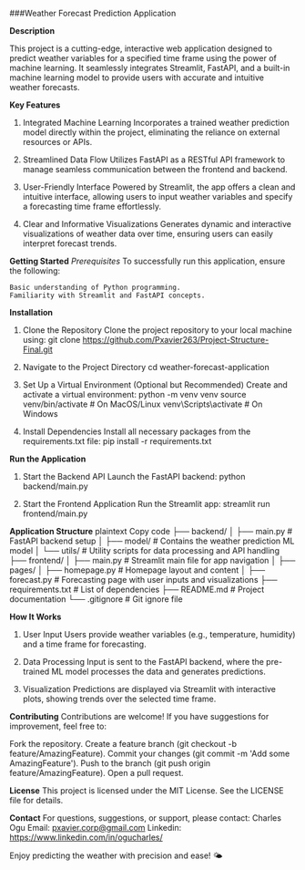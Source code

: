 ###Weather Forecast Prediction Application

**Description**

This project is a cutting-edge, interactive web application designed to predict weather variables for a specified time frame using the power of machine learning. It seamlessly integrates Streamlit, FastAPI, and a built-in machine learning model to provide users with accurate and intuitive weather forecasts.

**Key Features**
  1. Integrated Machine Learning
        Incorporates a trained weather prediction model directly within the project, eliminating the reliance on external resources or APIs.

  2. Streamlined Data Flow
        Utilizes FastAPI as a RESTful API framework to manage seamless communication between the frontend and backend.

  3. User-Friendly Interface
        Powered by Streamlit, the app offers a clean and intuitive interface, allowing users to input weather variables and specify a forecasting time frame effortlessly.

  4. Clear and Informative Visualizations
        Generates dynamic and interactive visualizations of weather data over time, ensuring users can easily interpret forecast trends.

**Getting Started**
*Prerequisites*
To successfully run this application, ensure the following:

    Basic understanding of Python programming.
    Familiarity with Streamlit and FastAPI concepts.
  
**Installation**
1. Clone the Repository
Clone the project repository to your local machine using:
git clone https://github.com/Pxavier263/Project-Structure-Final.git

2. Navigate to the Project Directory
cd weather-forecast-application

3. Set Up a Virtual Environment (Optional but Recommended)
Create and activate a virtual environment:
python -m venv venv
source venv/bin/activate       # On MacOS/Linux
venv\Scripts\activate          # On Windows

4. Install Dependencies
Install all necessary packages from the requirements.txt file:
pip install -r requirements.txt

**Run the Application**
1. Start the Backend API
Launch the FastAPI backend:
python backend/main.py

2. Start the Frontend Application
Run the Streamlit app:
streamlit run frontend/main.py

**Application Structure**
plaintext
Copy code
├── backend/
│   ├── main.py                # FastAPI backend setup
│   ├── model/                 # Contains the weather prediction ML model
│   └── utils/                 # Utility scripts for data processing and API handling
├── frontend/
│   ├── main.py                # Streamlit main file for app navigation
│   ├── pages/
│       ├── homepage.py        # Homepage layout and content
│       ├── forecast.py        # Forecasting page with user inputs and visualizations
├── requirements.txt           # List of dependencies
├── README.md                  # Project documentation
└── .gitignore                 # Git ignore file

**How It Works**
1. User Input
    Users provide weather variables (e.g., temperature, humidity) and a time frame for forecasting.

2. Data Processing
    Input is sent to the FastAPI backend, where the pre-trained ML model processes the data and generates predictions.

3. Visualization
    Predictions are displayed via Streamlit with interactive plots, showing trends over the selected time frame.

**Contributing**
Contributions are welcome! If you have suggestions for improvement, feel free to:

Fork the repository.
Create a feature branch (git checkout -b feature/AmazingFeature).
Commit your changes (git commit -m 'Add some AmazingFeature').
Push to the branch (git push origin feature/AmazingFeature).
Open a pull request.

**License**
This project is licensed under the MIT License. See the LICENSE file for details.

**Contact**
For questions, suggestions, or support, please contact:
Charles Ogu
Email: pxavier.corp@gmail.com
Linkedin: https://www.linkedin.com/in/ogucharles/

Enjoy predicting the weather with precision and ease! 🌤️
